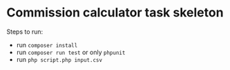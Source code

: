 # Commission calculator task skeleton

Steps to run:
 - run `composer install`
 - run `composer run test` or only `phpunit`
 - run `php script.php input.csv`
